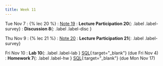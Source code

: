 ```yaml
---
title: Week 11
---
```


Tue Nov 7
: {% lec 20 %}
    : [Note 19](https://ds100.org/course-notes/inference_causality/inference_causality.html)
: **Lecture Participation 20**{: .label .label-survey} 
: **Discussion 8**{: .label .label-disc } 

Thu Nov 9
: {% lec 21 %}
    : [Note 20](https://ds100.org/course-notes/sql_I/sql_I.html)
: **Lecture Participation 21**{: .label .label-survey} 

Fri Nov 10
: **Lab 10**{: .label .label-lab } [SQL](https://data100.datahub.berkeley.edu/){:target="_blank"} (due Fri Nov 4)
: **Homework 7**{: .label .label-hw } [SQL](https://data100.datahub.berkeley.edu/){:target="_blank"} (due Mon Nov 17)